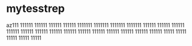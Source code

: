 # mytesstrep
az111
111111
111111
111111
111111
1111111
1111111
1111111
1111111
111111
111111
111111
111111
111111
111111
111111
111111
111111
111111
111111
111111
111111
111111
11111
11111
11111
11111
11111
